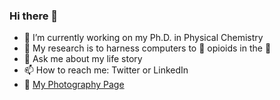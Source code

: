 ### Hi there 👋

- 🔭 I’m currently working on my Ph.D. in Physical Chemistry
- 🌱 My research is to harness computers to 🔎 opioids in the 🧠
- 💬 Ask me about my life story
- 📫 How to reach me: Twitter or LinkedIn
- 📸 [My Photography Page](http://vsco.co/-lexin)
